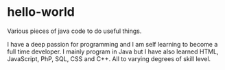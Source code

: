 # hello-world
Various pieces of java code to do useful things.

I have a deep passion for programming and I am self learning to become a full time developer. I mainly program in Java but I have also learned HTML, JavaScript, PhP, SQL, CSS and C++. All to varying degrees of skill level.
